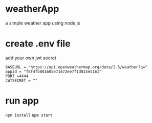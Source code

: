# weatherApp
a simple weather app using node.js 

# create .env file
add your own jwt secret
```
BASEURL = "https://api.openweathermap.org/data/2.5/weather?q="
appid = "f8f4fb801605e71472ee7f1d815e5161"
PORT =4444
JWTSECRET = ""
```

# run app
`npm install`
`npm start`
